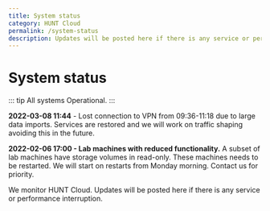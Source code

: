 ```yaml
---
title: System status
category: HUNT Cloud
permalink: /system-status
description: Updates will be posted here if there is any service or performance interruption.
---
```


# System status


::: tip All systems
Operational.
:::

**2022-03-08 11:44** - Lost connection to VPN from 09:36-11:18 due to large data imports. Services are restored and we will work on traffic shaping avoiding this in the future.

**2022-02-06 17:00 - Lab machines with reduced functionality.** A subset of lab machines have storage volumes in read-only. These machines needs to be restarted. We will start on restarts from Monday morning. Contact us for priority.


<!--



# Colors

- Green = operational.
- Yellow = reduced performance.
- Red = some or all services are inaccessible.

# Example statement

Reduced performance reported. We are investigating. Next update expected 14:30.


# Statement construction

1. State what's reported, such as
   - Reduced performance reported.
   - Inaccessible labs reported.
   - Connection difficulties reported.

2. State what we are doing, such as
   - We are investigating.
   - We will start to investigate first thing in the morning.

3. State next expected info update, such as
   - Next update expected (e.g. 30 min after statement)

# Color example: GREEN

::: tip All systems
Operational
:::

# Color example: ORANGE

::: warning All systems
**2020-00-00 22:46** - Reduced performance reported. We are investigating. Next update expected 23:30.
:::

# Color example: RED

::: danger Lab access
**2020-00-00 22:46** - Some or all labs are inaccsessible. We are investigating. Next update expected 23:30.
:::

::: danger All systems
Shut off.
:::

-->

We monitor HUNT Cloud. Updates will be posted here if there is any service or performance interruption.

